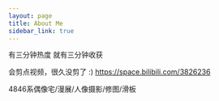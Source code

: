 ```yaml
---
layout: page
title: About Me
sidebar_link: true
---
```


<p class="message">
  有三分钟热度 就有三分钟收获
</p>

会剪点视频，很久没剪了 :)
https://space.bilibili.com/3826236

4846系偶像宅/漫展/人像摄影/修图/滑板

